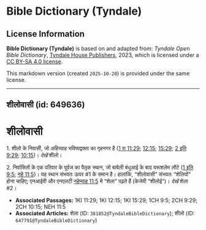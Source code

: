 # Bible Dictionary (Tyndale)

## License Information

**Bible Dictionary (Tyndale)** is based on and adapted from: _Tyndale Open Bible Dictionary_, [Tyndale House Publishers](https://tyndaleopenresources.com/), 2023, which is licensed under a [CC BY-SA 4.0 license](https://creativecommons.org/licenses/by-sa/4.0/legalcode.en).

This markdown version (created `2025-10-20`) is provided under the same license.



--------------------------------

## शीलोवासी (id: 649636)

शीलोवासी
========

1\. शीलो के निवासी, जो अहिय्याह भविष्यद्वक्ता का गृहनगर है ([1 रा 11:29](https://ref.ly/1Kgs11:29); [12:15](https://ref.ly/1Kgs12:15); [15:29](https://ref.ly/1Kgs15:29); [2 इति 9:29](https://ref.ly/2Chr9:29); [10:15](https://ref.ly/2Chr10:15))। *देखें* शीलो।

2\. निर्वासितों के एक परिवार के पूर्वज का पैतृक स्थान, जो बाबेली बंधुआई के बाद यरूशलेम लौटे ([1 इति 9:5](https://ref.ly/1Chr9:5); [नहे 11:5](https://ref.ly/Neh11:5))। यह स्थान संभवतः ऊपर \#1 के समान है। हालांकि, “शीलोवासी” संभवतः “शेलियों” होना चाहिए; एनआईवी और एनएलटी [नहेम्याह 11:5](https://ref.ly/Neh11:5) में “शेला” पढ़ते हैं (केजेवी “शीलोई”)। *देखें* शेला \#2।

* **Associated Passages:** 1KI 11:29; 1KI 12:15; 1KI 15:29; 1CH 9:5; 2CH 9:29; 2CH 10:15; NEH 11:5
* **Associated Articles:** शेला (ID: `381852@TyndaleBibleDictionary`); शीलो (ID: `647791@TyndaleBibleDictionary`)

